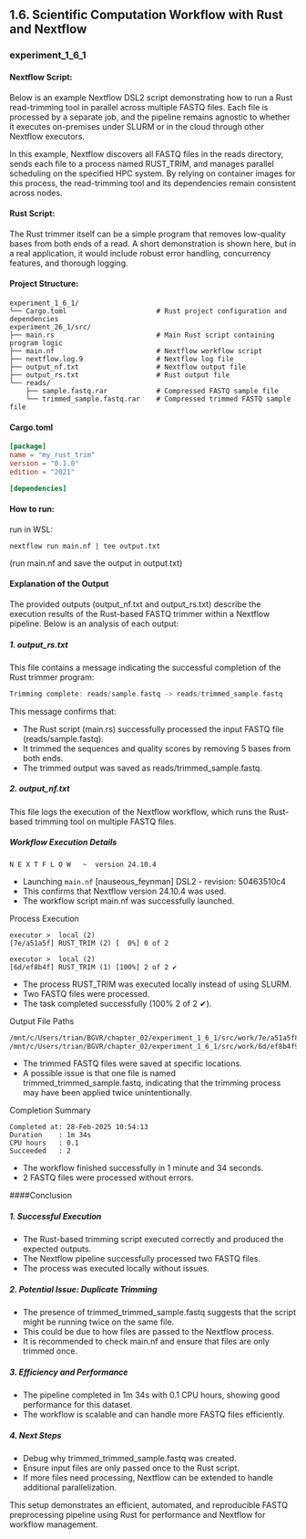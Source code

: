 ## 1.6. Scientific Computation Workflow with Rust and Nextflow

### experiment_1_6_1

#### Nextflow Script:
Below is an example Nextflow DSL2 script demonstrating how to run a Rust read-trimming tool in parallel across multiple FASTQ files. Each file is processed by a separate job, and the pipeline remains agnostic to whether it executes on-premises under SLURM or in the cloud through other Nextflow executors.

In this example, Nextflow discovers all FASTQ files in the reads directory, sends each file to a process named RUST_TRIM, and manages parallel scheduling on the specified HPC system. By relying on container images for this process, the read-trimming tool and its dependencies remain consistent across nodes.

#### Rust Script:
The Rust trimmer itself can be a simple program that removes low-quality bases from both ends of a read. A short demonstration is shown here, but in a real application, it would include robust error handling, concurrency features, and thorough logging.

#### Project Structure:

```plaintext
experiment_1_6_1/
└── Cargo.toml                      # Rust project configuration and dependencies
experiment_26_1/src/
├── main.rs                         # Main Rust script containing program logic
├── main.nf                         # Nextflow workflow script
├── nextflow.log.9                  # Nextflow log file
├── output_nf.txt                   # Nextflow output file
├── output_rs.txt                   # Rust output file
└── reads/
    ├── sample.fastq.rar            # Compressed FASTQ sample file
    └── trimmed_sample.fastq.rar    # Compressed trimmed FASTQ sample file
```

#### Cargo.toml

```toml
[package]
name = "my_rust_trim"
version = "0.1.0"
edition = "2021"

[dependencies]

```

#### How to run:

run in WSL:

```wsl
nextflow run main.nf | tee output.txt
```

(run main.nf and save the output in output.txt)
  

#### Explanation of the Output
The provided outputs (output_nf.txt and output_rs.txt) describe the execution results of the Rust-based FASTQ trimmer within a Nextflow pipeline. Below is an analysis of each output:

##### 1. output_rs.txt
This file contains a message indicating the successful completion of the Rust trimmer program:

```rust
Trimming complete: reads/sample.fastq -> reads/trimmed_sample.fastq
```

This message confirms that:

* The Rust script (main.rs) successfully processed the input FASTQ file (reads/sample.fastq).
* It trimmed the sequences and quality scores by removing 5 bases from both ends.
* The trimmed output was saved as reads/trimmed_sample.fastq.

##### 2. output_nf.txt
This file logs the execution of the Nextflow workflow, which runs the Rust-based trimming tool on multiple FASTQ files.

##### Workflow Execution Details

```nextflow
N E X T F L O W   ~  version 24.10.4
```

* Launching `main.nf` [nauseous_feynman] DSL2 - revision: 50463510c4
* This confirms that Nextflow version 24.10.4 was used.
* The workflow script main.nf was successfully launched.

Process Execution
```nextflow
executor >  local (2)
[7e/a51a5f] RUST_TRIM (2) [  0%] 0 of 2

executor >  local (2)
[6d/ef8b4f] RUST_TRIM (1) [100%] 2 of 2 ✔
```

* The process RUST_TRIM was executed locally instead of using SLURM.
* Two FASTQ files were processed.
* The task completed successfully (100% 2 of 2 ✔).

Output File Paths

```sh
/mnt/c/Users/trian/BGVR/chapter_02/experiment_1_6_1/src/work/7e/a51a5f8c64944739abd4e89d067c9d/trimmed_trimmed_sample.fastq
/mnt/c/Users/trian/BGVR/chapter_02/experiment_1_6_1/src/work/6d/ef8b4f966fad114a8651e7d27a67f1/trimmed_sample.fastq
```
* The trimmed FASTQ files were saved at specific locations.
* A possible issue is that one file is named trimmed_trimmed_sample.fastq, indicating that the trimming process may have been applied twice unintentionally.

Completion Summary

```nextflow
Completed at: 28-Feb-2025 10:54:13
Duration    : 1m 34s
CPU hours   : 0.1
Succeeded   : 2
```

* The workflow finished successfully in 1 minute and 34 seconds.
* 2 FASTQ files were processed without errors.

####Conclusion

##### 1. Successful Execution

* The Rust-based trimming script executed correctly and produced the expected outputs.
* The Nextflow pipeline successfully processed two FASTQ files.
* The process was executed locally without issues.

##### 2. Potential Issue: Duplicate Trimming

* The presence of trimmed_trimmed_sample.fastq suggests that the script might be running twice on the same file.
* This could be due to how files are passed to the Nextflow process.
* It is recommended to check main.nf and ensure that files are only trimmed once.

##### 3. Efficiency and Performance

* The pipeline completed in 1m 34s with 0.1 CPU hours, showing good performance for this dataset.
* The workflow is scalable and can handle more FASTQ files efficiently.

##### 4. Next Steps

* Debug why trimmed_trimmed_sample.fastq was created.
* Ensure input files are only passed once to the Rust script.
* If more files need processing, Nextflow can be extended to handle additional parallelization.

This setup demonstrates an efficient, automated, and reproducible FASTQ preprocessing pipeline using Rust for performance and Nextflow for workflow management. 










